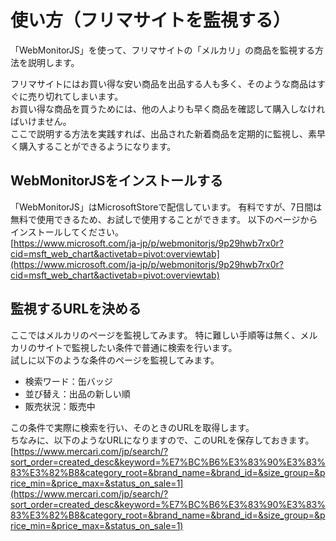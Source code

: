 # 使い方（フリマサイトを監視する）
「WebMonitorJS」を使って、フリマサイトの「メルカリ」の商品を監視する方法を説明します。

フリマサイトにはお買い得な安い商品を出品する人も多く、そのような商品はすぐに売り切れてしまいます。  
お買い得な商品を買うためには、他の人よりも早く商品を確認して購入しなければいけません。  
ここで説明する方法を実践すれば、出品された新着商品を定期的に監視し、素早く購入することができるようになります。

## WebMonitorJSをインストールする
「WebMonitorJS」はMicrosoftStoreで配信しています。
有料ですが、7日間は無料で使用できるため、お試しで使用することができます。
以下のページからインストールしてください。  
[https://www.microsoft.com/ja-jp/p/webmonitorjs/9p29hwb7rx0r?cid=msft_web_chart&activetab=pivot:overviewtab](https://www.microsoft.com/ja-jp/p/webmonitorjs/9p29hwb7rx0r?cid=msft_web_chart&activetab=pivot:overviewtab)

## 監視するURLを決める
ここではメルカリのページを監視してみます。
特に難しい手順等は無く、メルカリのサイトで監視したい条件で普通に検索を行います。  
試しに以下のような条件のページを監視してみます。  
- 検索ワード：缶バッジ
- 並び替え：出品の新しい順
- 販売状況：販売中

この条件で実際に検索を行い、そのときのURLを取得します。  
ちなみに、以下のようなURLになりますので、このURLを保存しておきます。  
[https://www.mercari.com/jp/search/?sort_order=created_desc&keyword=%E7%BC%B6%E3%83%90%E3%83%83%E3%82%B8&category_root=&brand_name=&brand_id=&size_group=&price_min=&price_max=&status_on_sale=1](https://www.mercari.com/jp/search/?sort_order=created_desc&keyword=%E7%BC%B6%E3%83%90%E3%83%83%E3%82%B8&category_root=&brand_name=&brand_id=&size_group=&price_min=&price_max=&status_on_sale=1)


